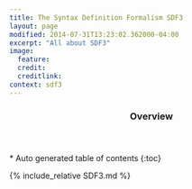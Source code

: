 ```yaml
---
title: The Syntax Definition Formalism SDF3
layout: page
modified: 2014-07-31T13:23:02.362000-04:00
excerpt: "All about SDF3"
image:
  feature: 
  credit: 
  creditlink: 
context: sdf3
---
```


<section id="table-of-contents" class="toc"> 
  <header> <h3>Overview</h3> </header>
  <div id="drawer" markdown="1">
  *  Auto generated table of contents
  {:toc}
  </div>
</section><!-- /#table-of-contents -->

{% include_relative SDF3.md %}